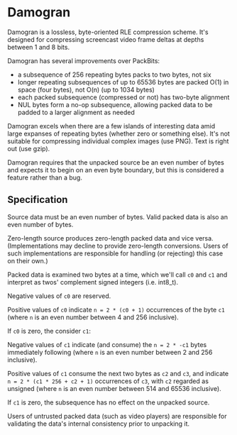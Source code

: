 Damogran
========

Damogran is a lossless, byte-oriented RLE compression scheme.  It's designed for compressing screencast video frame deltas at depths between 1 and 8 bits.

Damogran has several improvements over PackBits:

  * a subsequence of 256 repeating bytes packs to two bytes, not six
  * longer repeating subsequences of up to 65536 bytes are packed O(1) in space (four bytes), not O(n) (up to 1034 bytes)
  * each packed subsequence (compressed or not) has two-byte alignment
  * NUL bytes form a no-op subsequence, allowing packed data to be padded to a larger alignment as needed

Damogran excels when there are a few islands of interesting data amid large expanses of repeating bytes (whether zero or something else).  It's not suitable for compressing individual complex images (use PNG).  Text is right out (use gzip).

Damogran requires that the unpacked source be an even number of bytes and expects it to begin on an even byte boundary, but this is considered a feature rather than a bug.

Specification
-------------

Source data must be an even number of bytes.  Valid packed data is also an even number of bytes.

Zero-length source produces zero-length packed data and vice versa.  (Implementations may decline to provide zero-length conversions.  Users of such implementations are responsible for handling (or rejecting) this case on their own.)

Packed data is examined two bytes at a time, which we'll call `c0` and `c1` and interpret as twos' complement signed integers (i.e. int8_t).

Negative values of `c0` are reserved.

Positive values of `c0` indicate `n = 2 * (c0 + 1)` occurrences of the byte `c1` (where `n` is an even number between 4 and 256 inclusive).

If `c0` is zero, the consider `c1`:

Negative values of `c1` indicate (and consume) the `n = 2 * -c1` bytes immediately following (where `n` is an even number between 2 and 256 inclusive).

Positive values of `c1` consume the next two bytes as `c2` and `c3`, and indicate `n = 2 * (c1 * 256 + c2 + 1)` occurrences of `c3`, with `c2` regarded as unsigned (where `n` is an even number between 514 and 65536 inclusive).

If `c1` is zero, the subsequence has no effect on the unpacked source.

Users of untrusted packed data (such as video players) are responsible for validating the data's internal consistency prior to unpacking it.
